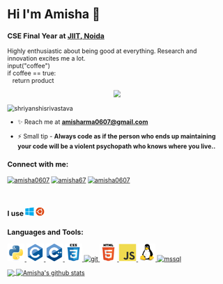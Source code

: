 # Hi I'm Amisha 👋 
### CSE Final Year at [JIIT, Noida](https://www.jiit.ac.in)

Highly enthusiastic about being good at everything. Research and innovation excites me a lot. </br>
input("coffee") </br>
if coffee == true: </br>
&nbsp;&nbsp;&nbsp;return product </br>

<p align ="center" > <img src= "https://camo.githubusercontent.com/6f5e3ead776bc722fbfc3da2c8b1454a7a5f27a07b34c0ced075f90a6c25a3be/68747470733a2f2f6d69726f2e6d656469756d2e636f6d2f6d61782f313630302f302a4b32574c4d5445784c79696461374f522e676966"> 
<p align="left"> <img src="https://komarev.com/ghpvc/?username=shriyanshisrivastava&label=Profile%20views&color=0e75b6&style=flat" alt="shriyanshisrivastava" /> </p>

- ✨ Reach me at **amisharma0607@gmail.com**

- ⚡ Small tip - **Always code as if the person who ends up maintaining your code will be a violent psychopath who knows where you live..**

<!-- <a href="https://www.linkedin.com/in/amisha0607/">
  <img align="left" alt="Amisha's Linkdein" width="22px" src="https://cdn.jsdelivr.net/npm/simple-icons@v3/icons/linkedin.svg" />
</a>
<a href="https://github.com/AmiShaaaa">
  <img align="left" alt="Amisha's Github" width="22px" src="https://cdn.jsdelivr.net/npm/simple-icons@v3/icons/github.svg" />

<a href="https://www.instagram.com/__amisharma__/">
  <img align="left" alt="Amisha's Instagram" width="22px" src="https://cdn.jsdelivr.net/npm/simple-icons@v3/icons/instagram.svg" />
</a> -->
<h3 align="left">Connect with me:</h3>
<p align="left">
<a href="https://linkedin.com/in/amisha0607" target="blank"><img align="center" src="https://raw.githubusercontent.com/rahuldkjain/github-profile-readme-generator/master/src/images/icons/Social/linked-in-alt.svg" alt="amisha0607" height="30" width="40" /></a>
<a href="https://www.leetcode.com/amisha67/" target="blank"><img align="center" src="https://raw.githubusercontent.com/rahuldkjain/github-profile-readme-generator/master/src/images/icons/Social/leet-code.svg" alt="amisha67" height="30" width="40" /></a>
<a href="https://twitter.com/amisha0607" target="blank"><img align="center" src="https://raw.githubusercontent.com/rahuldkjain/github-profile-readme-generator/master/src/images/icons/Social/twitter.svg" alt="amisha0607" height="30" width="40" /></a>
</p>
</br>

### I use <img width="20" height="20" alt="Git" width="26px" src="https://github.com/Ujjwal-Shekhawat/Ujjwal-Shekhawat/blob/master/icons/windows8/windows8-original.svg" /> <img width="20" height="20" alt="Git" width="26px" src="https://github.com/Ujjwal-Shekhawat/Ujjwal-Shekhawat/blob/master/icons/ubuntu/ubuntu-plain.svg" />


### Languages and Tools:  

<p align="left"> <a href="https://www.python.org" target="_blank"> <img src="https://raw.githubusercontent.com/devicons/devicon/master/icons/python/python-original.svg" alt="python" width="40" height="40"/> </a> <a href="https://www.cprogramming.com/" target="_blank"> <img src="https://raw.githubusercontent.com/devicons/devicon/master/icons/c/c-original.svg" alt="c" width="40" height="40"/> </a> <a href="https://www.w3schools.com/cpp/" target="_blank"> <img src="https://raw.githubusercontent.com/devicons/devicon/master/icons/cplusplus/cplusplus-original.svg" alt="cplusplus" width="40" height="40"/> </a> <a href="https://www.w3schools.com/css/" target="_blank"> <img src="https://raw.githubusercontent.com/devicons/devicon/master/icons/css3/css3-original-wordmark.svg" alt="css3" width="40" height="40"/> </a> <a href="https://git-scm.com/" target="_blank"> <img src="https://www.vectorlogo.zone/logos/git-scm/git-scm-icon.svg" alt="git" width="40" height="40"/> </a> <a href="https://www.w3.org/html/" target="_blank"> <img src="https://raw.githubusercontent.com/devicons/devicon/master/icons/html5/html5-original-wordmark.svg" alt="html5" width="40" height="40"/> </a> <a href="https://developer.mozilla.org/en-US/docs/Web/JavaScript" target="_blank"> <img src="https://raw.githubusercontent.com/devicons/devicon/master/icons/javascript/javascript-original.svg" alt="javascript" width="40" height="40"/> </a> <a href="https://www.linux.org/" target="_blank"> <img src="https://raw.githubusercontent.com/devicons/devicon/master/icons/linux/linux-original.svg" alt="linux" width="40" height="40"/> </a> <a href="https://www.microsoft.com/en-us/sql-server" target="_blank"> <img src="https://www.svgrepo.com/show/303229/microsoft-sql-server-logo.svg" alt="mssql" width="40" height="40"/> </a>  </p>


<a href="https://github.com/AmiShaaaa">
  <img align="center" src="https://github-readme-stats.vercel.app/api/top-langs/?username=AmiShaaaa&theme=tokyonight&hide_border=true" />
</a>
<a href="https://github.com/AmiShaaaa">
 <img align="center" src="https://github-readme-stats.vercel.app/api?username=AmiShaaaa&show_icons=true&theme=tokyonight&hide_border=true" alt="Amisha's github stats"/>
</a>

<div>
</div>

<div align="center">

</div>
